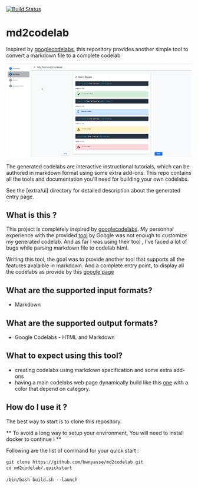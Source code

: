 [![Build Status](https://travis-ci.org/bwnyasse/md2codelab.svg?branch=master)](https://travis-ci.org/bwnyasse/md2codelab)

# md2codelab
Inspired by [googlecodelabs](https://github.com/googlecodelabs/), this repository provides another simple tool to convert a markdown file to a complete codelab


![firstcodelab](firstcodelab.png)

The generated codelabs are interactive instructional tutorials, which can be authored in markdown format
using some extra add-ons. This repo contains all the tools and documentation you'll need
for building your own codelabs.

See the [extra/ui] directory for detailed description about the generated entry page.

## What is this ?

This project is completely inspired by [googlecodelabs](https://github.com/googlecodelabs/). 
My personnal experience with the provided [tool](https://github.com/googlecodelabs/tools) by Google was not enough to 
customize my generated codelab. And as far I was using their tool , I've faced a lot of
bugs while parsing markdown file to codelab html. 

Writing this tool, the goal was to provide another tool that supports all the features 
avalaible in markdown. And a complete entry point, to display all the codelabs as provide
by this [google page](https://codelabs.developers.google.com/)


## What are the supported input formats?

* Markdown

## What are the supported output formats?

* Google Codelabs - HTML and Markdown

## What to expect using this tool? 

* creating codelabs using markdown specification and some extra add-ons
* having a main codelabs web page dynamically build like this [one](https://codelabs.developers.google.com/) with a color that depend on category.

## How do I use it ? 

 The best way to start is to clone this repository. 
 
 ** To avoid a long way to setup your environment, You will need to install docker to continue ! **
 
Following are the list of command for your quick start : 


    git clone https://github.com/bwnyasse/md2codelab.git
    cd md2codelab/.quickstart
    
    /bin/bash build.sh --launch


 